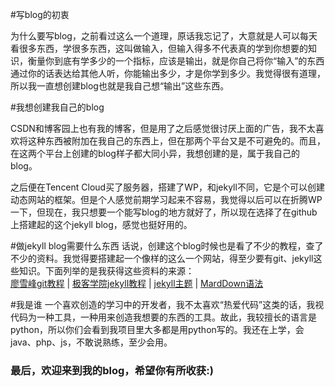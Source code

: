 #写blog的初衷

为什么要写blog，之前看过这么一个道理，原话我忘记了，大意就是人可以每天看很多东西，学很多东西，这叫做输入，但输入得多不代表真的学到你想要的知识，衡量你到底有学多少的一个指标，应该是输出，就是你自己将你“输入”的东西通过你的话表达给其他人听，你能输出多少，才是你学到多少。我觉得很有道理，所以我一直想创建blog也就是我自己想“输出”这些东西。

#我想创建我自己的blog

CSDN和博客园上也有我的博客，但是用了之后感觉很讨厌上面的广告，我不太喜欢将这种东西被附加在我自己的东西上，但在那两个平台又是不可避免的。而且，在这两个平台上创建的blog样子都大同小异，我想创建的是，属于我自己的blog。

之后便在Tencent Cloud买了服务器，搭建了WP，和jekyll不同，它是个可以创建动态网站的框架。但是个人感觉前期学习起来不容易，我觉得以后可以在折腾WP一下，但现在，我只想要一个能写blog的地方就好了，所以现在选择了在github上搭建起的这个jekyll blog，感觉也挺好用的。

#做jekyll blog需要什么东西
话说，创建这个blog时候也是看了不少的教程，查了不少的资料。我觉得要搭建起一个像样的这么一个网站，得至少要有git、jekyll这些知识。下面列举的是我获得这些资料的来源：  
[廖雪峰git教程](https://www.liaoxuefeng.com/wiki/0013739516305929606dd18361248578c67b8067c8c017b000) |
[极客学院jekyll教程](http://wiki.jikexueyuan.com/project/jekyll/usage.html) |
[jekyll主题](http://jekyllthemes.org/) | [MardDown语法](http://wowubuntu.com/markdown/index.html)

#我是谁
一个喜欢创造的学习中的开发者，我不太喜欢“热爱代码”这类的话，我视代码为一种工具，一种用来创造我想要的东西的工具。故此，我较擅长的语言是python，所以你们会看到我项目里大多都是用python写的。我还在上学，会java、php、js，不敢说熟练，至少会用。
  
### 最后，欢迎来到我的blog，希望你有所收获:)